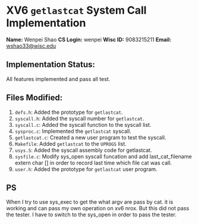 # XV6 `getlastcat` System Call Implementation

**Name:** Wenpei Shao
**CS Login:** wenpei
**Wisc ID:** 9083215211
**Email:** wshao33@wisc.edu

## Implementation Status:

All features implemented and pass all test.

## Files Modified:

1. `defs.h`: Added the prototype for `getlastcat`.
2. `syscall.h`: Added the syscall number for `getlastcat`.
3. `syscall.c`: Added the syscall function to the syscall list.
4. `sysproc.c`: Implemented the `getlastcat` syscall.
5. `getlastcat.c`: Created a new user program to test the syscall.
6. `Makefile`: Added `getlastcat` to the `UPROGS` list.
7. `usys.S`: Added the syscall assembly code for getlastcat.
8. `sysfile.c`: Modify sys_open syscall funcation and add last_cat_filename extern char [] in order to record last time which file cat was call.
9. `user.h`: Added the prototype for `getlastcat` user program.

## PS

When I try to use sys_exec to get the what argv are pass by cat. it is working and can pass my own operation on xv6 nrox. But this did not pass the tester. I have to switch to the sys_open in order to pass the tester.
